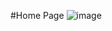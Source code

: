 #Home Page
![image](https://github.com/a-s-akash/bob/assets/149227673/0b410efc-ea3f-4aeb-ad6f-64601d4c952c)
